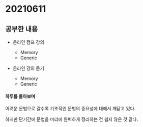 # 20210611

## 공부한 내용
+ 온라인 캠프 강의
  - Memory
  - Generic
    
+ 온라인 강의 듣기
  - Memory
  - Generic

#### 하루를 돌아보며
어려운 문법으로 갈수록 기초적인 문법의 중요성에 대해서 깨닫고 있다.

하지만 단기간에 문법을 머리에 완벽하게 정리하는 건 쉽지 않은 것 같다.
